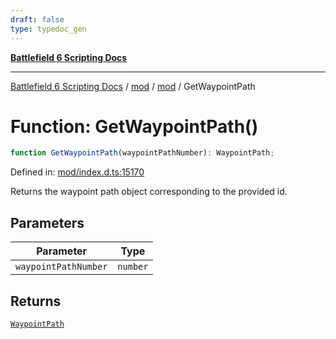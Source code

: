 ```yaml
---
draft: false
type: typedoc_gen
---
```


[**Battlefield 6 Scripting Docs**](../../../_index.md)

***

[Battlefield 6 Scripting Docs](../../../_index.md) / [mod](../../_index.md) / [mod](../_index.md) / GetWaypointPath

# Function: GetWaypointPath()

```ts
function GetWaypointPath(waypointPathNumber): WaypointPath;
```

Defined in: [mod/index.d.ts:15170](https://github.com/battlefield-portal-community/portal-docs/blob/ff09b2690670f74de7e97198022e5a97ff1161ff/generators/santiago/mod/index.d.ts#L15170)

Returns the waypoint path object corresponding to the provided id.

## Parameters

| Parameter | Type |
| ------ | ------ |
| `waypointPathNumber` | `number` |

## Returns

[`WaypointPath`](../WaypointPath/_index.md)
